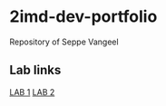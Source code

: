 # 2imd-dev-portfolio

Repository of Seppe Vangeel

## Lab links

[LAB 1](https://github.com/seppevg/2imd-dev-advanced-lab1)
[LAB 2](https://github.com/seppevg/2imd-dev-advanced-lab1)
